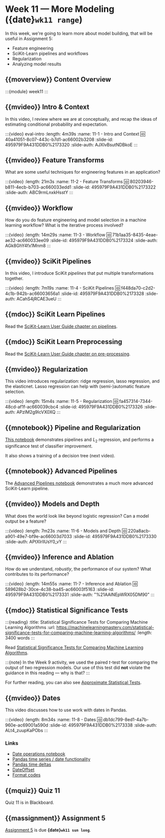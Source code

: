# Week 11 — More Modeling ({date}`wk11 range`)

In this week, we're going to learn more about model building, that will be useful in Assignment 5:

- Feature engineering
- SciKit-Learn pipelines and workflows
- Regularization
- Analyzing model results

## {{moverview}} Content Overview

:::{module} week11
:::

## {{mvideo}} Intro & Context

In this video, I review where we are at conceptually, and recap the ideas of estimating conditional probability and expectation.

:::{video} eval-intro
:length: 4m39s
:name: 11-1 - Intro and Context
:id: 40a41051-8c07-443c-b7d1-ac66002b3208
:slide-id: 495979F9A431DDB0%2173320
:slide-auth: AJXlvBsutNDBkoE
:::

## {{mvideo}} Feature Transforms

What are some useful techniques for engineering features in an application?

:::{video}
:length: 21m3s
:name: 11-2 - Feature Transforms
:id: 80203946-b811-4ecb-b703-ac660033edd1
:slide-id: 495979F9A431DDB0%2173322
:slide-auth: ABC9rmLnxkHsstY
:::

## {{mvideo}} Workflow

How do you do feature engineering and model selection in a machine learning workflow?
What is the iterative process involved?

:::{video}
:length: 14m29s
:name: 11-3 - Workflow
:id: 71b1aa35-8435-4eae-ae32-ac660033ee09
:slide-id: 495979F9A431DDB0%2173324
:slide-auth: AGk8GhY4fx1Mnm8
:::

## {{mvideo}} SciKit Pipelines

In this video, I introduce SciKit *pipelines* that put multiple transformations together.

:::{video}
:length: 7m19s
:name: 11-4 - SciKit Pipelines
:id: f448da70-c2d2-4c1b-942b-ac66003656a1
:slide-id: 495979F9A431DDB0%2173328
:slide-auth: ACahS4jRCAE3ueU
:::

## {{mdoc}} SciKit Learn Pipelines

Read the [SciKit-Learn User Guide chapter on pipelines](https://scikit-learn.org/stable/modules/compose.html).

## {{mdoc}} SciKit Learn Preprocessing

Read the [SciKit-Learn User Guide chapter on pre-processing](https://scikit-learn.org/stable/modules/preprocessing.html).

## {{mvideo}} Regularization

This video introduces regularization: ridge regression, lasso regression, and the elasticnet.
Lasso regression can help with (semi-)automatic feature selection.

:::{video}
:length: 15m4s
:name: 11-5 - Regularization
:id: fa457314-7344-48cd-af1f-ac660039cbc4
:slide-id: 495979F9A431DDB0%2173326
:slide-auth: APzIM2g9IcVX0XQ
:::

## {{mnotebook}} Pipeline and Regularization

[This notebook](../resources/tutorials/SciKitPipeline.ipynb) demonstrates pipelines and $L_2$ regression, and performs a significance test of classifier improvement.

It also shows a training of a decision tree (next video).

## {{mnotebook}} Advanced Pipelines

The [Advanced Pipelines notebook](../resources/tutorials/AdvancedPipeline.ipynb) demonstrates a much more advanced SciKit-Learn pipeline.

## {{mvideo}} Models and Depth

What does the world look like beyond logistic regression?
Can a model output be a feature?

:::{video}
:length: 7m23s
:name: 11-6 - Models and Depth
:id: 220a8acb-a901-49e7-bf9e-ac66003d7033
:slide-id: 495979F9A431DDB0%2173330
:slide-auth: APtXIrllUsY0_vY
:::

## {{mvideo}} Inference and Ablation

How do we understand, *robustly*, the performance of our system?
What contributes to its performance?

:::{video}
:length: 14m55s
:name: 11-7 - Inference and Ablation
:id: 589628b2-30ce-4c38-ba45-ac66003f5163
:slide-id: 495979F9A431DDB0%2173331
:slide-auth: "%21AAlNEpWRX05DM90"
:::

## {{mdoc}} Statistical Significance Tests

:::{reading}
:title: Statistical Significance Tests for Comparing Machine Learning Algorithms
:url: https://machinelearningmastery.com/statistical-significance-tests-for-comparing-machine-learning-algorithms/
:length: 3400 words
:::

Read [Statistical Significance Tests for Comparing Machine Learning Algorithms](https://machinelearningmastery.com/statistical-significance-tests-for-comparing-machine-learning-algorithms/).

:::{note}
In the Week 9 activity, we used the paired *t*-test for comparing the output of two regression models.
Our use of this test did **not** violate the guidance in this reading — why is that?
:::

For further reading, you can also see [Approximate Statistical Tests](http://dx.doi.org/10.1162/089976698300017197).

## {{mvideo}} Dates

This video discusses how to use work with dates in Pandas.

:::{video}
:length: 8m34s
:name: 11-8 - Dates
:id: db1dc799-8ed1-4a7b-960e-ac69001a590d
:slide-id: 495979F9A431DDB0%2173338
:slide-auth: ALt4_zuupKaPObs
:::

### Links

- [Date operations notebook](./Dates.ipynb)
- [Pandas time series / date functionality](https://pandas.pydata.org/pandas-docs/stable/user_guide/timeseries.html)
- [Pandas time deltas](https://pandas.pydata.org/pandas-docs/stable/user_guide/timedeltas.html)
- [DateOffset](https://pandas.pydata.org/pandas-docs/stable/reference/offset_frequency.html)
- [Format codes](https://docs.python.org/3/library/datetime.html#strftime-and-strptime-behavior)

## {{mquiz}} Quiz 11

Quiz 11 is in Blackboard.

## {{massignment}} Assignment 5

[Assignment 5](../../assignments/A5/index.md) is due **{date}`wk11 sun long`**.
